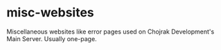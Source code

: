 # misc-websites
Miscellaneous websites like error pages used on Chojrak Development's Main Server. Usually one-page.

